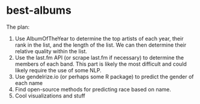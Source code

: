 # best-albums

The plan:

1.  Use AlbumOfTheYear to determine the top artists of each year, their rank in the list, and the length of the list.  We can then determine their relative quality within the list.
2.  Use the last.fm API (or scrape last.fm if necessary) to determine the members of each band.  This part is likely the most difficult and could likely require the use of some NLP.
3.  Use gendelrize.io (or perhaps some R package) to predict the gender of each name
4.  Find open-source methods for predicting race based on name.
5.  Cool visualizations and stuff
